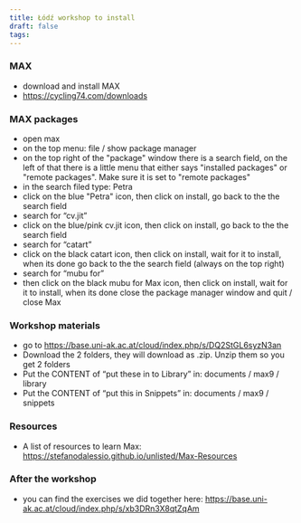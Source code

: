 ```yaml
---
title: Łódź workshop to install
draft: false
tags:
---
```

### MAX
- download and install MAX
- https://cycling74.com/downloads
### MAX packages
- open max
- on the top menu: file / show package manager
- on the top right of the "package" window there is a search field, on the left of that there is a little menu that either says "installed packages" or "remote packages". Make sure it is set to "remote packages"
- in the search filed type: Petra
- click on the blue "Petra" icon, then click on install, go back to the the search field 
- search for “cv.jit” 
- click on the blue/pink cv.jit icon, then click on install, go back to the the search field
- search for “catart”
- click on the black catart icon, then click on install, wait for it to install, when its done go back to the the search field (always on the top right)
- search for “mubu for” 
- then click on the black mubu for Max icon, then click on install, wait for it to install, when its done close the package manager window and quit / close Max
### Workshop materials
- go to https://base.uni-ak.ac.at/cloud/index.php/s/DQ2StGL6syzN3an
- Download the 2 folders, they will download as .zip. Unzip them so you get 2 folders
- Put the CONTENT of “put these in to Library” in: documents / max9 / library
- Put the CONTENT of “put this in Snippets” in: documents / max9 / snippets

### Resources
- A list of resources to learn Max: https://stefanodalessio.github.io/unlisted/Max-Resources
### After the workshop
- you can find the exercises we did together here: https://base.uni-ak.ac.at/cloud/index.php/s/xb3DRn3X8qtZqAm

